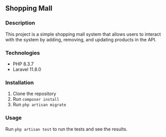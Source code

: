 ## Shopping Mall

### Description
This project is a simple shopping mall system that allows users to interact with the system by adding, removing, and updating products in the API. 

### Technologies
- PHP 8.3.7
- Laravel 11.8.0

### Installation
1. Clone the repository
2. Run `composer install`
3. Run `php artisan migrate`

### Usage
Run `php artisan test` to run the tests and see the results.
